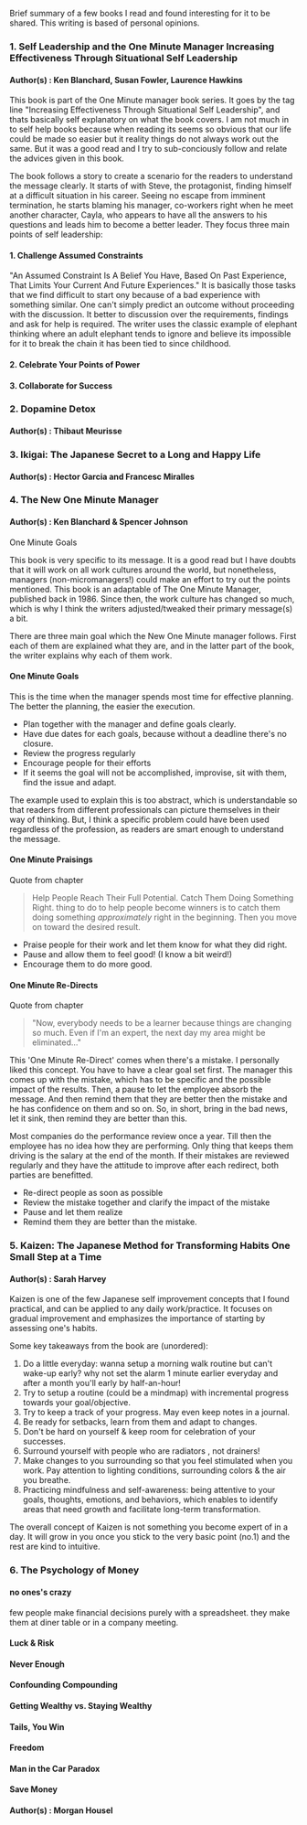Brief summary of a few books I read and found interesting for it to be shared. This writing is based of personal opinions. 

### 1. Self Leadership and the One Minute Manager Increasing Effectiveness Through Situational Self Leadership

#### Author(s) : Ken Blanchard, Susan Fowler, Laurence Hawkins

This book is part of the One Minute manager book series. It goes by the tag line "Increasing Effectiveness Through Situational Self Leadership", and thats
basically self explanatory on what the book covers. I am not much in to self help books because when reading its seems so obvious that our life could be made
so easier but it reality things do not always work out the same. But it was a good read and I try to sub-conciously follow and relate the advices given
in this book.

The book follows a story to create a scenario for the readers to understand the message clearly. It starts of with Steve, the protagonist, finding himself at
a difficult situation in his career. Seeing no escape from imminent termination, he starts blaming his manager, co-workers right when he meet another character, Cayla, 
who appears to have all the answers to his questions and leads him to become a better leader. They focus three main points of self leadership:
#### 1. Challenge Assumed Constraints 

"An Assumed Constraint Is A Belief You Have, Based On Past Experience, That Limits Your Current And Future Experiences." 
It is basically those tasks that we find difficult to start ony because of a bad experience with something similar. One can't simply predict an outcome
without proceeding with the discussion. It better to discussion over the requirements, findings and ask for help is required. The writer uses the classic example 
of elephant thinking where an adult elephant tends to ignore and believe its impossible for it to break the chain it has been tied to since childhood.  

#### 2. Celebrate Your Points of Power


#### 3. Collaborate for Success

### 2. Dopamine Detox

#### Author(s) : Thibaut Meurisse

### 3. Ikigai: The Japanese Secret to a Long and Happy Life

#### Author(s) : Hector Garcia and Francesc Miralles

### 4. The New One Minute Manager

#### Author(s) : Ken Blanchard & Spencer Johnson

One Minute Goals

This book is very specific to its message. It is a good read but I have doubts that it will work on all work cultures around the world, but nonetheless, managers (non-micromanagers!) could make an effort to try out the points mentioned. This book is an adaptable of The One Minute Manager, published back in 1986. Since then, the work culture has changed so much, which is why I think the writers adjusted/tweaked their primary message(s) a bit. 

There are three main goal which the New One Minute manager follows. First each of them are explained what they are, and in the latter part of the book, the writer explains why each of them work. 

#### One Minute Goals

This is the time when the manager spends most time for effective planning. The better the planning, the easier the execution.

- Plan together with the manager and define goals clearly.
- Have due dates for each goals, because without a deadline there's no closure.
- Review the progress regularly
- Encourage people for their efforts 
- If it seems the goal will not be accomplished, improvise, sit with them, find the issue and adapt.

The example used to explain this is too abstract, which is understandable so that readers from different professionals can picture themselves in their way of thinking. But, I think a specific problem could have been used regardless of the profession, as readers are smart enough to understand the message. 

#### One Minute Praisings

Quote from chapter
> Help People Reach Their Full Potential. Catch Them Doing Something Right.
> thing to do to help people become winners is to catch them doing something _approximately_ right in the beginning. Then you move on toward the desired result.

- Praise people for their work and let them know for what they did right.
- Pause and allow them to feel good! (I know a bit weird!)
- Encourage them to do more good.

#### One Minute Re-Directs

Quote from chapter
> "Now, everybody needs to be a learner because things are changing so much. Even if I'm an expert, the next day my area might be eliminated..."

This 'One Minute Re-Direct' comes when there's a mistake. I personally liked this concept. You have to have a clear goal set first. The manager this comes up with the mistake, which has to be specific and the possible impact of the results. Then, a pause to let the employee absorb the message. And then remind them that they are better then the mistake and he has confidence on them and so on. So, in short, bring in the bad news, let it sink, then remind they are better than this. 

Most companies do the performance review once a year. Till then the employee has no idea how they are performing. Only thing that keeps them driving is the salary at the end of the month. If their mistakes are reviewed regularly and they have the attitude to improve after each redirect, both parties are benefitted. 

- Re-direct people as soon as possible
- Review the mistake together and clarify the impact of the mistake
- Pause and let them realize
- Remind them they are better than the mistake. 

### 5. Kaizen: The Japanese Method for Transforming Habits One Small Step at a Time

#### Author(s) : Sarah Harvey

Kaizen is one of the few Japanese self improvement concepts that I found practical, and can be applied to any daily work/practice. It focuses on gradual improvement and emphasizes the importance of starting by assessing one's habits.

Some key takeaways from the book are (unordered):
1. Do a little everyday: wanna setup a morning walk routine but can't wake-up early? why not set the alarm 1 minute earlier everyday and after a month you'll early by half-an-hour!
2. Try to setup a routine (could be a mindmap) with incremental progress towards your goal/objective.
3. Try to keep a track of your progress. May even keep notes in a journal. 
4. Be ready for setbacks, learn from them and adapt to changes.
5. Don't be hard on yourself & keep room for celebration of your successes.
6. Surround yourself with people who are radiators , not drainers!
7. Make changes to you surrounding so that you feel stimulated when you work. Pay attention to lighting conditions, surrounding colors & the air you breathe.
8. Practicing mindfulness and self-awareness: being attentive to your goals, thoughts, emotions, and behaviors, which enables to identify areas that need growth and facilitate long-term transformation. 

The overall concept of Kaizen is not something you become expert of in a day. It will grow in you once you stick to the very basic point (no.1) and the rest are kind to intuitive.

### 6. The Psychology of Money

#### no ones's crazy
few people make financial decisions purely with a spreadsheet. they make them at diner table or in a company meeting.

#### Luck & Risk
#### Never Enough
#### Confounding Compounding
#### Getting Wealthy vs. Staying Wealthy
#### Tails, You Win
#### Freedom
#### Man in the Car Paradox
#### Save Money

#### Author(s) : Morgan Housel

